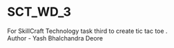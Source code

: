 # SCT_WD_3
For SkillCraft Technology task third to create tic tac toe .
<br>
Author - Yash Bhalchandra Deore
